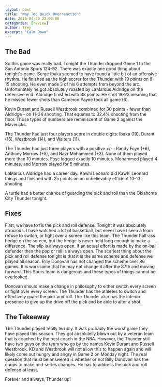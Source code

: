 ```yaml
---
layout: post
title: "Way Too Quick Overreaction"
date: 2016-04-30 22:00:00 
categories: [review]
author: Trey
excerpt: "Calm Down"
---
```


## The Bad

So this game was really bad. Tonight the Thunder dropped Game 1 to the San Antonio Spurs 124-92. There was exactly one good thing about tonight's game. Serge Ibaka seemed to have found a little bit of an offensive rhythm. He finished as the high scorer for the Thunder with 19 points on 8-15 shooting. He even made 3 of his 6 attempts from beyond the arc. Unfortunately he got absolutely roasted by LaMarcus Aldridge on the defensive end. Aldridge finished with 38 points. He shot 18-23 meaning that he missed fewer shots than Cameron Payne took all game (6). 

Kevin Durant and Russell Westbrook combined for 30 points - fewer than Aldridge - on 11-34 shooting. That equates to 32.4% shooting from the floor. Those types of numbers are reminiscent of Game 2 against the Mavericks. 

The Thunder had just four players score in double digits: Ibaka (19), Durant (16), Westbrook (14), and Waiters (11). 

The Thunder had just three players with a positive +/- : Randy Foye (+6), Anthony Morrow (+5), and Nazr Mohammed (+3). None of them played more than 10 minutes. Foye logged exactly 10 minutes. Mohammed played 4 minutes, and Morrow played for 5 minutes. 

LaMarcus Aldridge had a career day. Kawhi Leonard did Kawhi Leonard things and finished with 25 points on an unbelievably efficient 10-13 shooting. 

A turtle had a better chance of guarding the pick and roll than the Oklahoma City Thunder tonight.

## Fixes

First, we have to fix the pick and roll defense. Tonight it was absolutely atrocious. I have watched a lot of basketball, but never have I seen a team refuse to switch, or fight over a screen like this team. The Thunder half-ass hedge on the screen, but the hedge is never held long enough to make a difference. The slip is always open. If an actual effort is made by the on-ball defender then the pop or roll is always open. The scariest thing about the pick and roll defense tonight is that it is the same scheme and defense we played all season. Billy Donovan has not changed the scheme over 86 games. It is worrisome that he may not change it after the 87th and moving forward. This Spurs team is dangerous and these types of things cannot be overlooked. 

Donovan should make a change in philosophy to either switch every screen or fight over every screen. The Thunder has the athletes to switch and effectively guard the pick and roll. The Thunder also has the interior presence to give up the drive off the pick and be able to alter a shot. 

## The Takeaway

The Thunder played really terribly. It was probably the worst game they have played this season. They got absolutelly blown out by a veteran team that is coached by the best coach in the NBA. However, the Thunder still have two guys on the team who go by the names Kevin Durant and Russell Westbrook. KD and Westbrook will not allow this to happen again and will likely come out hungry and angry in Game 2 on Monday night. The real question that must be answered is whether or not Billy Donovan has the chops to make mid-series changes. He has to address the pick and roll defense at least. 

Forever and always, Thunder up!
